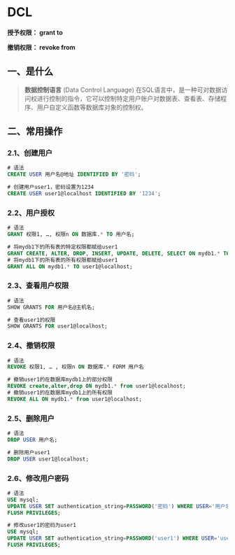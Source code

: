 
# DCL
**授予权限： grant      to** 

**撤销权限： revoke  from** 

## 一、是什么

> **数据控制语言** (Data Control Language) 在SQL语言中，是一种可对数据访问权进行控制的指令，它可以控制特定用户账户对数据表、查看表、存储程序、用户自定义函数等数据库对象的控制权。

## 二、常用操作

### 2.1、创建用户

```sql
# 语法
CREATE USER 用户名@地址 IDENTIFIED BY '密码';

# 创建用户user1，密码设置为1234
CREATE USER user1@localhost IDENTIFIED BY '1234';
```

### 2.2、用户授权

```sql
# 语法
GRANT 权限1, …, 权限n ON 数据库.* TO 用户名;

# 将mydb1下的所有表的特定权限都赋给user1
GRANT CREATE, ALTER, DROP, INSERT, UPDATE, DELETE, SELECT ON mydb1.* TO user1@localhost;
# 将mydb1下的所有表的所有权限都赋给user1
GRANT ALL ON mydb1.* TO user1@localhost;
```

### 2.3、查看用户权限

```sql
# 语法
SHOW GRANTS FOR 用户名@主机名;

# 查看user1的权限
SHOW GRANTS FOR user1@localhost;
```

### 2.4、撤销权限

```sql
# 语法
REVOKE 权限1, … , 权限n ON 数据库.* FORM 用户名

# 撤销user1的在数据库mydb1上的部分权限
REVOKE create,alter,drop ON mydb1.* from user1@localhost;
# 撤销user1的在数据库mydb1上的所有权限
REVOKE ALL ON mydb1.* from user1@localhost;
```

### 2.5、删除用户

```sql
# 语法
DROP USER 用户名;

# 删除用户user1
DROP USER user1@localhost;
```

### 2.6、修改用户密码

```sql
# 语法
USE mysql;
UPDATE USER SET authentication_string=PASSWORD('密码') WHERE USER='用户名' and host='IP';
FLUSH PRIVILEGES;

# 修改user1的密码为user1
USE mysql;
UPDATE USER SET authentication_string=PASSWORD('user1') WHERE USER='user1' and host='localhost';
FLUSH PRIVILEGES;
```
